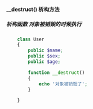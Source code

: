 #### \_\_destruct\(\) 析构方法

##### 析构函数 对象被销毁的时候执行

```php
	class User
	{
		public $name;
		public $sex;
		public $age;

		function __destruct()
		{
			echo '对象被销毁了';
		}

	}
```



